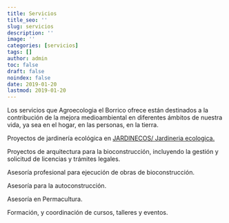 ```yaml
---
title: Servicios
title_seo: ''
slug: servicios
description: ''
image: ''
categories: [servicios]
tags: []
author: admin
toc: false
draft: false
noindex: false
date: 2019-01-20
lastmod: 2019-01-20
---
```

Los servicios que Agroecologia el Borrico ofrece están destinados a la
contribución de la mejora medioambiental en diferentes ámbitos de nuestra
vida, ya sea en el hogar, en las personas, en la tierra.

Proyectos de jardinería ecológica en [JARDINECOS/ Jardineria
ecologica.](http://jardinecos.es/)

Proyectos de arquitectura para la bioconstrucción, incluyendo la gestión y
solicitud de licencias y trámites legales.

Asesoría profesional para ejecución de obras de bioconstrucción.

Asesoría para la autoconstrucción.

Asesoría en Permacultura.

Formación, y coordinación de cursos, talleres y eventos.
